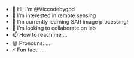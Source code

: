 - 👋 Hi, I’m @Viccodebygod
- 👀 I’m interested in remote sensing
- 🌱 I’m currently learning SAR image processing!
- 💞️ I’m looking to collaborate on lab
- 📫 How to reach me ...
- 😄 Pronouns: ...
- ⚡ Fun fact: ...

<!---
Viccodebygod/Viccodebygod is a ✨ special ✨ repository because its `README.md` (this file) appears on your GitHub profile.
You can click the Preview link to take a look at your changes.
--->
